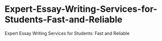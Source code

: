 # Expert-Essay-Writing-Services-for-Students-Fast-and-Reliable
Expert Essay Writing Services for Students: Fast and Reliable
